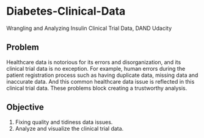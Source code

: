 # Diabetes-Clinical-Data
Wrangling and Analyzing Insulin Clinical Trial Data, DAND Udacity
## Problem
Healthcare data is notorious for its errors and disorganization, and its clinical trial data is no
exception. For example, human errors during the patient registration process such as having
duplicate data, missing data and inaccurate data. And this common healthcare data issue is
reflected in this clinical trial data. These problems block creating a trustworthy analysis.
## Objective
1. Fixing quality and tidiness data issues.
2. Analyze and visualize the clinical trial data.
